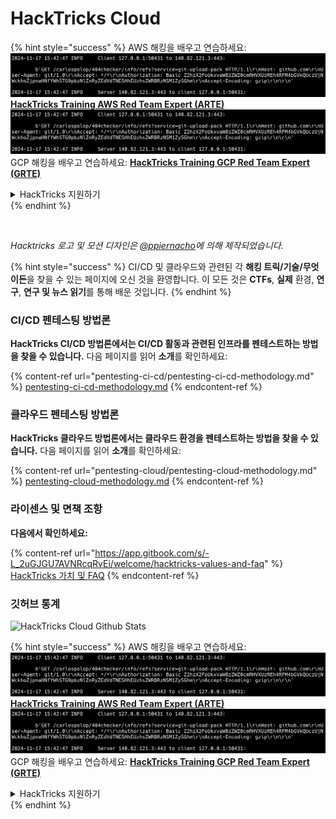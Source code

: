 # HackTricks Cloud

{% hint style="success" %}
AWS 해킹을 배우고 연습하세요:<img src=".gitbook/assets/image (1).png" alt="" data-size="line">[**HackTricks Training AWS Red Team Expert (ARTE)**](https://training.hacktricks.xyz/courses/arte)<img src=".gitbook/assets/image (1).png" alt="" data-size="line">\
GCP 해킹을 배우고 연습하세요: <img src=".gitbook/assets/image (2).png" alt="" data-size="line">[**HackTricks Training GCP Red Team Expert (GRTE)**<img src=".gitbook/assets/image (2).png" alt="" data-size="line">](https://training.hacktricks.xyz/courses/grte)

<details>

<summary>HackTricks 지원하기</summary>

* [**구독 계획**](https://github.com/sponsors/carlospolop) 확인하기!
* **💬 [**Discord 그룹**](https://discord.gg/hRep4RUj7f) 또는 [**텔레그램 그룹**](https://t.me/peass)에 참여하거나 **Twitter** 🐦 [**@hacktricks\_live**](https://twitter.com/hacktricks\_live)**를 팔로우하세요.**
* **[**HackTricks**](https://github.com/carlospolop/hacktricks) 및 [**HackTricks Cloud**](https://github.com/carlospolop/hacktricks-cloud) 깃허브 리포지토리에 PR을 제출하여 해킹 트릭을 공유하세요.**

</details>
{% endhint %}

<figure><img src=".gitbook/assets/cloud.gif" alt=""><figcaption></figcaption></figure>

_Hacktricks 로고 및 모션 디자인은_ [_@ppiernacho_](https://www.instagram.com/ppieranacho/)_에 의해 제작되었습니다._

{% hint style="success" %}
CI/CD 및 클라우드와 관련된 각 **해킹 트릭/기술/무엇이든**을 찾을 수 있는 페이지에 오신 것을 환영합니다. 이 모든 것은 **CTFs**, **실제** 환경, **연구**, **연구 및 뉴스 읽기**를 통해 배운 것입니다.
{% endhint %}

### **CI/CD 펜테스팅 방법론**

**HackTricks CI/CD 방법론에서는 CI/CD 활동과 관련된 인프라를 펜테스트하는 방법을 찾을 수 있습니다.** 다음 페이지를 읽어 **소개**를 확인하세요:

{% content-ref url="pentesting-ci-cd/pentesting-ci-cd-methodology.md" %}
[pentesting-ci-cd-methodology.md](pentesting-ci-cd/pentesting-ci-cd-methodology.md)
{% endcontent-ref %}

### 클라우드 펜테스팅 방법론

**HackTricks 클라우드 방법론에서는 클라우드 환경을 펜테스트하는 방법을 찾을 수 있습니다.** 다음 페이지를 읽어 **소개**를 확인하세요:

{% content-ref url="pentesting-cloud/pentesting-cloud-methodology.md" %}
[pentesting-cloud-methodology.md](pentesting-cloud/pentesting-cloud-methodology.md)
{% endcontent-ref %}

### 라이센스 및 면책 조항

**다음에서 확인하세요:**

{% content-ref url="https://app.gitbook.com/s/-L_2uGJGU7AVNRcqRvEi/welcome/hacktricks-values-and-faq" %}
[HackTricks 가치 및 FAQ](https://app.gitbook.com/s/-L\_2uGJGU7AVNRcqRvEi/welcome/hacktricks-values-and-faq)
{% endcontent-ref %}

### 깃허브 통계

![HackTricks Cloud Github Stats](https://repobeats.axiom.co/api/embed/1dfdbb0435f74afa9803cd863f01daac17cda336.svg)

{% hint style="success" %}
AWS 해킹을 배우고 연습하세요:<img src=".gitbook/assets/image (1).png" alt="" data-size="line">[**HackTricks Training AWS Red Team Expert (ARTE)**](https://training.hacktricks.xyz/courses/arte)<img src=".gitbook/assets/image (1).png" alt="" data-size="line">\
GCP 해킹을 배우고 연습하세요: <img src=".gitbook/assets/image (2).png" alt="" data-size="line">[**HackTricks Training GCP Red Team Expert (GRTE)**<img src=".gitbook/assets/image (2).png" alt="" data-size="line">](https://training.hacktricks.xyz/courses/grte)

<details>

<summary>HackTricks 지원하기</summary>

* [**구독 계획**](https://github.com/sponsors/carlospolop) 확인하기!
* **💬 [**Discord 그룹**](https://discord.gg/hRep4RUj7f) 또는 [**텔레그램 그룹**](https://t.me/peass)에 참여하거나 **Twitter** 🐦 [**@hacktricks\_live**](https://twitter.com/hacktricks\_live)**를 팔로우하세요.**
* **[**HackTricks**](https://github.com/carlospolop/hacktricks) 및 [**HackTricks Cloud**](https://github.com/carlospolop/hacktricks-cloud) 깃허브 리포지토리에 PR을 제출하여 해킹 트릭을 공유하세요.**

</details>
{% endhint %}
